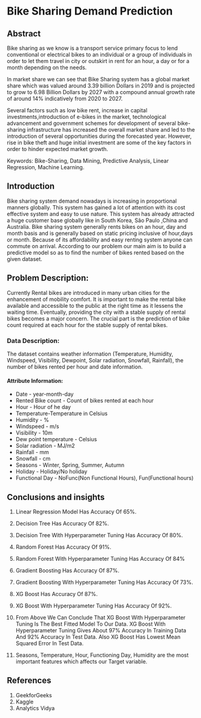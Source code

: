 # Bike Sharing Demand Prediction
## Abstract

Bike sharing as we know is a transport service primary focus to lend conventional or electrical bikes to an individual or a group of individuals in order to let them travel in city or outskirt in rent for an hour, a day or for a month depending on the needs.

In market share we can see that Bike Sharing system has a global market share which was valued around 3.39 billion Dollars in 2019 and is projected to grow to 6.98 Billion Dollars by 2027 with a compound annual growth rate of around 14% indicatively from 2020 to 2027.

Several factors such as low bike rent, increase in capital investments,introduction of e-bikes in the market, technological advancement and government schemes for development of several bike-sharing infrastructure has increased the overall market share and led to the introduction of several opportunities during the forecasted year. However, rise in bike theft and huge initial investment are some of the key factors in order to hinder expected market growth.

Keywords: Bike-Sharing, Data Mining, Predictive Analysis, Linear Regression, Machine Learning.

## Introduction
Bike sharing system demand nowadays is increasing in proportional manners globally. This system has gained a lot of attention with its cost effective system and easy to use nature. This system has already attracted a huge customer base globally like in South Korea, São Paulo ,China and Australia. Bike sharing system generally rents bikes on an hour, day and month basis and is generally based on static pricing inclusive of hour,days or month. Because of its affordability and easy renting system anyone can commute on arrival. According to our problem our main aim is to build a predictive model so as to find the number of bikes rented based on the given dataset.

## Problem Description:
Currently Rental bikes are introduced in many urban cities for the enhancement of mobility comfort. It is important to make the rental bike available and accessible to the public at the right time as it lessens the waiting time. Eventually, providing the city with a stable supply of rental bikes becomes a major concern. The crucial part is the prediction of bike count required at each hour for the stable supply of rental bikes.

### Data Description:
The dataset contains weather information (Temperature, Humidity, Windspeed, Visibility, Dewpoint, Solar radiation, Snowfall, Rainfall), the number of bikes rented per hour and date information.

#### Attribute Information:
- Date - year-month-day
- Rented Bike count - Count of bikes rented at each hour
- Hour - Hour of he day
- Temperature-Temperature in Celsius
- Humidity - %
- Windspeed - m/s
- Visibility - 10m
- Dew point temperature - Celsius
- Solar radiation - MJ/m2
- Rainfall - mm
- Snowfall - cm
- Seasons - Winter, Spring, Summer, Autumn
- Holiday - Holiday/No holiday
- Functional Day - NoFunc(Non Functional Hours), Fun(Functional hours)

## Conclusions and insights
1. Linear Regression Model Has Accuracy Of 65%.

2. Decision Tree Has Accuracy Of 82%.

3. Decision Tree With Hyperparameter Tuning Has Accuracy Of 80%.

4. Random Forest Has Accuracy Of 91%.

5. Random Forest With Hyperparameter Tuning Has Accuracy Of 84%

6. Gradient Boosting Has Accuracy Of 87%.

7. Gradient Boosting With Hyperparameter Tuning Has Accuracy Of 73%.

8. XG Boost Has Accuracy Of 87%.

9. XG Boost With Hyperparameter Tuning Has Accuracy Of 92%.

10. From Above We Can Conclude That XG Boost With Hyperparameter Tuning Is The Best Fitted Model To Our Data.
XG Boost With Hyperparameter Tuning Gives About 97% Accuracy In Training Data And 92% Accuracy In Test Data. Also XG Boost Has Lowest Mean Squared Error In Test Data.

11. Seasons, Temperature, Hour, Functioning Day, Humidity are the most important features which affects our Target variable.

## References
1. GeekforGeeks
2. Kaggle
3. Analytics Vidya
